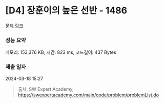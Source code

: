 # [D4] 장훈이의 높은 선반 - 1486 

[문제 링크](https://swexpertacademy.com/main/code/problem/problemDetail.do?contestProbId=AV2b7Yf6ABcBBASw) 

### 성능 요약

메모리: 153,376 KB, 시간: 823 ms, 코드길이: 437 Bytes

### 제출 일자

2024-03-18 15:27



> 출처: SW Expert Academy, https://swexpertacademy.com/main/code/problem/problemList.do